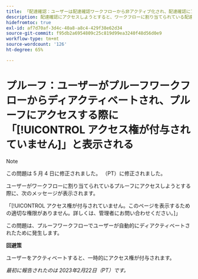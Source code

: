 ```yaml
---
title: 「配達確認：ユーザーは配達確認ワークフローから非アクティブ化され、配達確認にアクセスする際にアクセスできなくなります
description: 配達確認にアクセスしようとすると、ワークフローに割り当てられている配達確認にアクセスできないというメッセージが表示されます。
hidefromtoc: true
exl-id: af7d70af-3d4c-40a8-a8c4-429f38e62d34
source-git-commit: f95db2a6954809c25c819d99ea3240f48d56d0e9
workflow-type: tm+mt
source-wordcount: '126'
ht-degree: 65%

---
```


# プルーフ：ユーザーがプルーフワークフローからディアクティベートされ、プルーフにアクセスする際に「[!UICONTROL アクセス権が付与されていません]」と表示される

<!--This is on both the WF and WFP TOCs-->

>[!NOTE]
>
>この問題は 5 月 4 日に修正されました。 （PT）に修正されました。

ユーザーがワークフローに割り当てられているプルーフにアクセスしようとする際に、次のメッセージが表示されます。

「[!UICONTROL アクセス権が付与されていません。このページを表示するための適切な権限がありません。詳しくは、管理者にお問い合わせください。]」

この問題は、プルーフワークフローでユーザーが自動的にディアクティベートされたために発生します。

**回避策**

ユーザーをアクティベートすると、一時的にアクセス権が付与されます。

_最初に報告されたのは 2023年2月22日（PT）です。_
